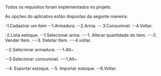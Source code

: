Todos os requisitos foram implementados no projeto.

As opções do aplicativo estão dispostas da segunte maneira:

-1.Cadastrar um item
--1.Armadura.
--2.Arma.
-- 3.Consumivel.
--4.Voltar.

-2.Lista estoque.
--1.Selecionar arma.
---1. Alterar quantidade do item.
---2. Vender Item.
---3. Deletar Item.
---4.voltar.

--2.Selecionar armadura.
---1.Alt~

--3.Selecionar consumivel.
---1.Alt~

--4. Exportar estoque.
--5. Importar estoque.
--6.Voltar.
